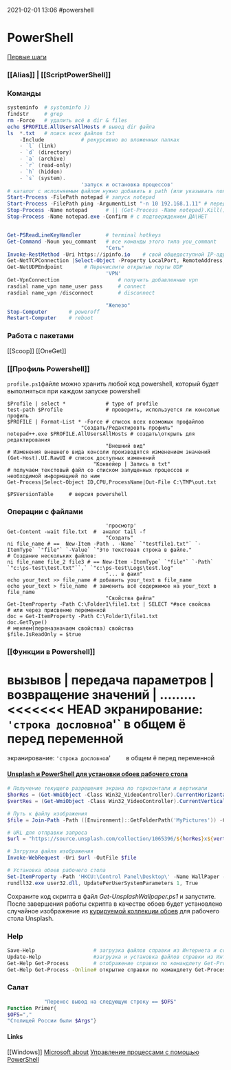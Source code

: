 2021-02-01 13:06
#powershell
# PowerShell 
[Первые шаги](https://habr.com/ru/post/113913/)
### [[Alias]] | [[ScriptPowerShell]]
### Команды
```powershell
systeminfo	# systeminfo ))
findstr		# grep
rm -Force	# удалить всё в dir & files 
echo $PROFILE.AllUsersAllHosts # вывод dir файла
ls  *.txt 	# поиск всех файлов txt
	-Include        	# рекурсивно во вложенных папках 
	- `l` (link)
    - `d` (directory)
    - `a` (archive)
    - `r` (read-only)
    - `h` (hidden)
    - `s` (system).
						'запуск и остановка процессов'
# каталог с исполняемым файлом нужно добавить в path (или указывать полный путь)					
Start-Process -FilePath notepad # запуск notepad
Start-Process -FilePath ping -ArgumentList "-n 10 192.168.1.11" # передача аргументов
Stop-Process -Name notepad		# || (Get-Process -Name notepad).Kill()
Stop-Process -Name notepad.exe -Confirm # с подтверждением ДА\НЕТ


Get-PSReadLineKeyHandler		# terminal hotkeys
Get-Command -Noun you_commant	# все команды этого типа you_commant
								"Сеть"
Invoke-RestMethod -Uri https://ipinfo.io	# свой общедоступной IP-адрес
Get-NetTCPConnection |Select-Object -Property LocalPort, RemoteAddress, @{name='ProcessID';expression={(Get-Process -Id $_.OwningProcess). ID}}, @{name='ProcessName';expression={(Get-Process -Id $_.OwningProcess). Path}} | Format-Table -AutoSize	# список подключений TCP
Get-NetUDPEndpoint		 # Перечислите открытые порты UDP
								'VPN'
Get-VpnConnection                   # получить добавленные vpn
rasdial name_vpn name_user pass     # connect  
rasdial name_vpn /disconnect        # disconnect

								"Железо"
Stop-Computer		# poweroff
Restart-Computer	# reboot 

```
### Работа с пакетами
[[Scoop]] [[OneGet]]
### [[Профиль Powershell]]
`profile.ps1`файле можно хранить любой код powershell, который будет выполняться при каждом запуске powershell
```shell
$Profile | select *				# type of profile
test-path $Profile				# проверить, используется ли консолью профиль
$PROFILE | Format-List * -Force # список всех возможых профайлов
						"Создать/Редактировть профиль"
notepad++.exe $PROFILE.AllUsersAllHosts # создать\открыть для редактирования
								"Внешний вид"
# Изменения внешнего вида консоли производятся изменением значений
(Get-Host).UI.RawUI # список доступных изменений
 							"Конвейер | Запись в txt"
# получаем текстовый файл со списком запущенных процессов и необходимой информацией по ним
Get-Process|Select-Object ID,CPU,ProcessName|Out-File C:\TMP\out.txt
```
```shell
$PSVersionTable		# версия powershell
```
### Операции с файлами
```shell
								'просмотр'
Get-Content -wait file.txt	#  аналог tail -f
								"Создать"
ni file_name # ==  New-Item -Path . -Name` `"testfile1.txt"` `-ItemType` `"file"` `-Value` `"Это текстовая строка в файле."
# Создание нескольких файлов:
ni file_name file_2 file3 # == New-Item -ItemType` `"file"` `-Path` `"c:\ps-test\test.txt"``,` `"c:\ps-test\Logs\test.log"
								"... в фаил"
echo your_text >> file_name # добавить your_text в file_name
echo your_text > file_name 	# заменить всё содержимое на your_text в file_name
								"Свойства файла"
Get-ItemProperty -Path C:\Folder1\file1.txt | SELECT *#все свойсва
# или через присвенме переменной 
doc = Get-ItemProperty -Path C:\Folder1\file1.txt
doc.GetType()
# меняем(переназначаем свойства) свойства 
$file.IsReadOnly = $true
```
### [[Функции в Powershell]]
 вызывов | передача параметров | возвращение значений | .........
<<<<<<< HEAD
 экранирование: `'строка дословно`a'`     в общем ё перед переменной
=======
 экранирование: `'строка дословно`a'`     `в общем ё перед переменной

#### [Unsplash и PowerShell для установки обоев рабочего стола](http://dimayakovlev.ru/notebook/unsplash-powershell-wallpaper/)
```powershell
# Получение текущего разрешения экрана по горизонтали и вертикали
$horRes = (Get-WmiObject -Class Win32_VideoController).CurrentHorizontalResolution
$vertRes = (Get-WmiObject -Class Win32_VideoController).CurrentVerticalResolution

# Путь к файлу изображения
$file = Join-Path -Path ([Environment]::GetFolderPath('MyPictures')) -ChildPath "UnsplashWallpaper.${horRes}x${vertRes}.jpg"

# URL для отправки запроса
$url = "https://source.unsplash.com/collection/1065396/${horRes}x${vertRes}"

# Загрузка файла изображения
Invoke-WebRequest -Uri $url -OutFile $file

# Установка обоев рабочего стола
Set-ItemProperty -Path 'HKCU:\Control Panel\Desktop\' -Name WallPaper -value $file
rundll32.exe user32.dll, UpdatePerUserSystemParameters 1, True
```

Сохраните код скрипта в файл _Get-UnsplashWallpaper.ps1_ и запустите. После завершения работы скрипта в качестве обоев будет установлено случайное изображение из [курируемой коллекции обоев](https://unsplash.com/wallpaper/1065396/desktop-wallpapers) для рабочего стола Unsplash.
### Help
```bash
Save-Help					# загрузка файлов справки из Интернета и сохранение их в общей папке.
Update-Help					#загрузка и установка файлов справки из Интернета или общей папки.
Get-Help Get-Process		# отображение справки по командлету Get-Process.
Get-Help Get-Process -Online# открытие справки по командлету Get-Process в Интернете.
```

### Салат
```powershell 
			"Перенос вывод на следующую строку == $OFS"
Function Primer{
$OFS="," 
"Столицей России были $Args"}
```
#### Links
[[Windows]]
[](https://techexpert.tips/ru/powershell-ru/)
[Microsoft about](https://docs.microsoft.com/ru-ru/powershell/module/microsoft.powershell.core/about/about_profiles?view=powershell-7)
[Управление процессами с помощью PowerShell](https://winitpro.ru/index.php/2020/10/26/upravlenie-processami-powershell/)
